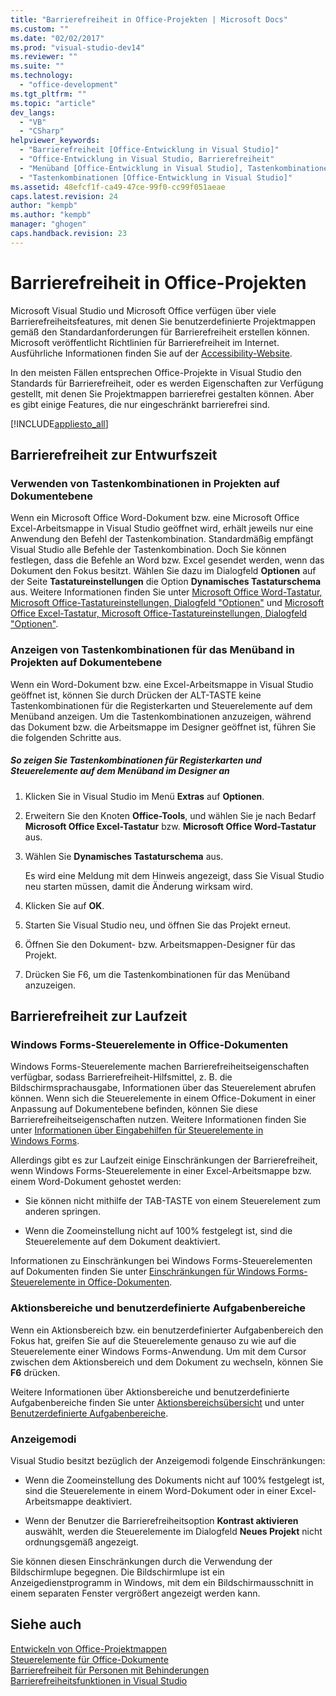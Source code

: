 ```yaml
---
title: "Barrierefreiheit in Office-Projekten | Microsoft Docs"
ms.custom: ""
ms.date: "02/02/2017"
ms.prod: "visual-studio-dev14"
ms.reviewer: ""
ms.suite: ""
ms.technology: 
  - "office-development"
ms.tgt_pltfrm: ""
ms.topic: "article"
dev_langs: 
  - "VB"
  - "CSharp"
helpviewer_keywords: 
  - "Barrierefreiheit [Office-Entwicklung in Visual Studio]"
  - "Office-Entwicklung in Visual Studio, Barrierefreiheit"
  - "Menüband [Office-Entwicklung in Visual Studio], Tastenkombinationen"
  - "Tastenkombinationen [Office-Entwicklung in Visual Studio]"
ms.assetid: 48efcf1f-ca49-47ce-99f0-cc99f051aeae
caps.latest.revision: 24
author: "kempb"
ms.author: "kempb"
manager: "ghogen"
caps.handback.revision: 23
---
```

# Barrierefreiheit in Office-Projekten
  Microsoft Visual Studio und Microsoft Office verfügen über viele Barrierefreiheitsfeatures, mit denen Sie benutzerdefinierte Projektmappen gemäß den Standardanforderungen für Barrierefreiheit erstellen können.  Microsoft veröffentlicht Richtlinien für Barrierefreiheit im Internet.  Ausführliche Informationen finden Sie auf der [Accessibility\-Website](http://go.microsoft.com/fwlink/?LinkID=37113).  
  
 In den meisten Fällen entsprechen Office\-Projekte in Visual Studio den Standards für Barrierefreiheit, oder es werden Eigenschaften zur Verfügung gestellt, mit denen Sie Projektmappen barrierefrei gestalten können.  Aber es gibt einige Features, die nur eingeschränkt barrierefrei sind.  
  
 [!INCLUDE[appliesto_all](../vsto/includes/appliesto-all-md.md)]  
  
## Barrierefreiheit zur Entwurfszeit  
  
### Verwenden von Tastenkombinationen in Projekten auf Dokumentebene  
 Wenn ein Microsoft Office Word\-Dokument bzw. eine Microsoft Office Excel\-Arbeitsmappe in Visual Studio geöffnet wird, erhält jeweils nur eine Anwendung den Befehl der Tastenkombination.  Standardmäßig empfängt Visual Studio alle Befehle der Tastenkombination. Doch Sie können festlegen, dass die Befehle an Word bzw. Excel gesendet werden, wenn das Dokument den Fokus besitzt. Wählen Sie dazu im Dialogfeld **Optionen** auf der Seite **Tastatureinstellungen** die Option **Dynamisches Tastaturschema** aus.  Weitere Informationen finden Sie unter [Microsoft Office Word-Tastatur, Microsoft Office-Tastatureinstellungen, Dialogfeld "Optionen"](../vsto/microsoft-office-word-keyboard-microsoft-office-keyboard-settings-options-dialog-box.md) und [Microsoft Office Excel-Tastatur, Microsoft Office-Tastatureinstellungen, Dialogfeld "Optionen"](../vsto/microsoft-office-excel-keyboard-microsoft-office-keyboard-settings-options-dialog-box.md).  
  
### Anzeigen von Tastenkombinationen für das Menüband in Projekten auf Dokumentebene  
 Wenn ein Word\-Dokument bzw. eine Excel\-Arbeitsmappe in Visual Studio geöffnet ist, können Sie durch Drücken der ALT\-TASTE keine Tastenkombinationen für die Registerkarten und Steuerelemente auf dem Menüband anzeigen.  Um die Tastenkombinationen anzuzeigen, während das Dokument bzw. die Arbeitsmappe im Designer geöffnet ist, führen Sie die folgenden Schritte aus.  
  
##### So zeigen Sie Tastenkombinationen für Registerkarten und Steuerelemente auf dem Menüband im Designer an  
  
1.  Klicken Sie in Visual Studio im Menü **Extras** auf **Optionen**.  
  
2.  Erweitern Sie den Knoten **Office\-Tools**, und wählen Sie je nach Bedarf **Microsoft Office Excel\-Tastatur** bzw. **Microsoft Office Word\-Tastatur** aus.  
  
3.  Wählen Sie **Dynamisches Tastaturschema** aus.  
  
     Es wird eine Meldung mit dem Hinweis angezeigt, dass Sie Visual Studio neu starten müssen, damit die Änderung wirksam wird.  
  
4.  Klicken Sie auf **OK**.  
  
5.  Starten Sie Visual Studio neu, und öffnen Sie das Projekt erneut.  
  
6.  Öffnen Sie den Dokument\- bzw. Arbeitsmappen\-Designer für das Projekt.  
  
7.  Drücken Sie F6, um die Tastenkombinationen für das Menüband anzuzeigen.  
  
## Barrierefreiheit zur Laufzeit  
  
### Windows Forms\-Steuerelemente in Office\-Dokumenten  
 Windows Forms\-Steuerelemente machen Barrierefreiheitseigenschaften verfügbar, sodass Barrierefreiheit\-Hilfsmittel, z. B. die Bildschirmsprachausgabe, Informationen über das Steuerelement abrufen können.  Wenn sich die Steuerelemente in einem Office\-Dokument in einer Anpassung auf Dokumentebene befinden, können Sie diese Barrierefreiheitseigenschaften nutzen.  Weitere Informationen finden Sie unter [Informationen über Eingabehilfen für Steuerelemente in Windows Forms](http://msdn.microsoft.com/library/887dee6f-5059-4d57-957d-7c6fcd4acb10).  
  
 Allerdings gibt es zur Laufzeit einige Einschränkungen der Barrierefreiheit, wenn Windows Forms\-Steuerelemente in einer Excel\-Arbeitsmappe bzw. einem Word\-Dokument gehostet werden:  
  
-   Sie können nicht mithilfe der TAB\-TASTE von einem Steuerelement zum anderen springen.  
  
-   Wenn die Zoomeinstellung nicht auf 100% festgelegt ist, sind die Steuerelemente auf dem Dokument deaktiviert.  
  
 Informationen zu Einschränkungen bei Windows Forms\-Steuerelementen auf Dokumenten finden Sie unter [Einschränkungen für Windows Forms-Steuerelemente in Office-Dokumenten](../vsto/limitations-of-windows-forms-controls-on-office-documents.md).  
  
### Aktionsbereiche und benutzerdefinierte Aufgabenbereiche  
 Wenn ein Aktionsbereich bzw. ein benutzerdefinierter Aufgabenbereich den Fokus hat, greifen Sie auf die Steuerelemente genauso zu wie auf die Steuerelemente einer Windows Forms\-Anwendung.  Um mit dem Cursor zwischen dem Aktionsbereich und dem Dokument zu wechseln, können Sie **F6** drücken.  
  
 Weitere Informationen über Aktionsbereiche und benutzerdefinierte Aufgabenbereiche finden Sie unter [Aktionsbereichsübersicht](../vsto/actions-pane-overview.md) und unter [Benutzerdefinierte Aufgabenbereiche](../vsto/custom-task-panes.md).  
  
### Anzeigemodi  
 Visual Studio besitzt bezüglich der Anzeigemodi folgende Einschränkungen:  
  
-   Wenn die Zoomeinstellung des Dokuments nicht auf 100% festgelegt ist, sind die Steuerelemente in einem Word\-Dokument oder in einer Excel\-Arbeitsmappe deaktiviert.  
  
-   Wenn der Benutzer die Barrierefreiheitsoption **Kontrast aktivieren** auswählt, werden die Steuerelemente im Dialogfeld **Neues Projekt** nicht ordnungsgemäß angezeigt.  
  
 Sie können diesen Einschränkungen durch die Verwendung der Bildschirmlupe begegnen.  Die Bildschirmlupe ist ein Anzeigedienstprogramm in Windows, mit dem ein Bildschirmausschnitt in einem separaten Fenster vergrößert angezeigt werden kann.  
  
## Siehe auch  
 [Entwickeln von Office-Projektmappen](../vsto/developing-office-solutions.md)   
 [Steuerelemente für Office-Dokumente](../vsto/controls-on-office-documents.md)   
 [Barrierefreiheit für Personen mit Behinderungen](../ide/reference/accessibility-for-people-with-disabilities.md)   
 [Barrierefreiheitsfunktionen in Visual Studio](../ide/reference/accessibility-features-of-visual-studio.md)  
  
  